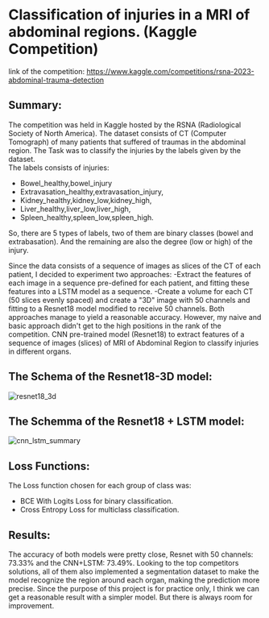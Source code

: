 # Classification of injuries in a MRI of abdominal regions. (Kaggle Competition)
link of the competition: https://www.kaggle.com/competitions/rsna-2023-abdominal-trauma-detection

## Summary:
The competition was held in Kaggle hosted by the RSNA (Radiological Society of North America). The dataset consists of CT (Computer Tomograph) of many patients that suffered of traumas in the abdominal region. The Task was to classify the injuries by the labels given by the dataset.  
The labels consists of injuries:  
* Bowel_healthy,bowel_injury
* Extravasation_healthy,extravasation_injury,  
* Kidney_healthy,kidney_low,kidney_high,  
* Liver_healthy,liver_low,liver_high,  
* Spleen_healthy,spleen_low,spleen_high.

So, there are 5 types of labels, two of them are binary classes (bowel and extrabasation). And the remaining are also the degree (low or high) of the injury.  

Since the data consists of a sequence of images as slices of the CT of each patient, I decided to experiment two approaches:
-Extract the features of each image in a sequence pre-defined for each patient, and fitting these features into a LSTM model as a sequence.
-Create a volume for each CT (50 slices evenly spaced) and create a "3D" image with 50 channels and fitting to a Resnet18 model modified to receive 50 channels.
Both approaches manage to yield a reasonable accuracy. However, my naive and basic approach didn't get to the high positions in the rank of the competition.
CNN pre-trained model (Resnet18) to extract features of a sequence of images (slices) of MRI of Abdominal Region to classify injuries in different organs.
## The Schema of the Resnet18-3D model:
![resnet18_3d](https://github.com/thomasfsr/RSNA-MRI-of-Abdominal/assets/95254072/8e0ea0c8-04d5-4d80-ae25-0b18011b75f0)

## The Schemma of the Resnet18 + LSTM model:
![cnn_lstm_summary](https://github.com/thomasfsr/RSNA-MRI-of-Abdominal/assets/95254072/ed72fdcb-6128-463f-8c01-328d29279341)

## Loss Functions:
The Loss function chosen for each group of class was:
* BCE With Logits Loss for binary classification.
* Cross Entropy Loss for multiclass classification.

## Results:
The accuracy of both models were pretty close, Resnet with 50 channels: 73.33% and the CNN+LSTM: 73.49%. Looking to the top competitors solutions, all of them also implemented a segmentation dataset to make the model recognize the region around each organ, making the prediction more precise.
Since the purpose of this project is for practice only, I think we can get a reasonable result with a simpler model. But there is always room for improvement.


